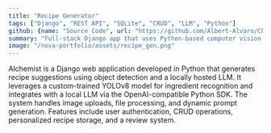```yaml
---
title: "Recipe Generator"
tags: ["Django", "REST API", "SQLite", "CRUD", "LLM", "Python"]
github: {name: "Source Code", url: "https://github.com/Albert-Alvaro/CP3407_RecipeApp"}
summary: "Full-stack Django app that uses Python-based computer vision and a local LLM to generate recipes from fridge images."
image: "/nova-portfolio/assets/recipe_gen.png"
---
```


Alchemist is a Django web application developed in Python that generates recipe suggestions using object detection and a locally hosted LLM. It leverages a custom-trained YOLOv8 model for ingredient recognition and integrates with a local LLM via the OpenAI-compatible Python SDK. The system handles image uploads, file processing, and dynamic prompt generation. Features include user authentication, CRUD operations, personalized recipe storage, and a review system.
